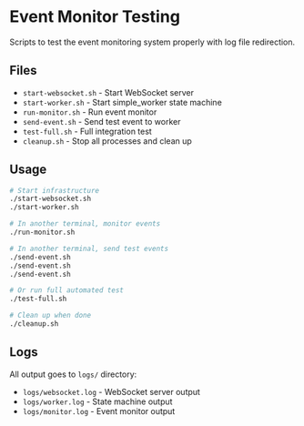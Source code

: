 # Event Monitor Testing

Scripts to test the event monitoring system properly with log file redirection.

## Files

- `start-websocket.sh` - Start WebSocket server
- `start-worker.sh` - Start simple_worker state machine
- `run-monitor.sh` - Run event monitor
- `send-event.sh` - Send test event to worker
- `test-full.sh` - Full integration test
- `cleanup.sh` - Stop all processes and clean up

## Usage

```bash
# Start infrastructure
./start-websocket.sh
./start-worker.sh

# In another terminal, monitor events
./run-monitor.sh

# In another terminal, send test events
./send-event.sh
./send-event.sh
./send-event.sh

# Or run full automated test
./test-full.sh

# Clean up when done
./cleanup.sh
```

## Logs

All output goes to `logs/` directory:
- `logs/websocket.log` - WebSocket server output
- `logs/worker.log` - State machine output
- `logs/monitor.log` - Event monitor output
